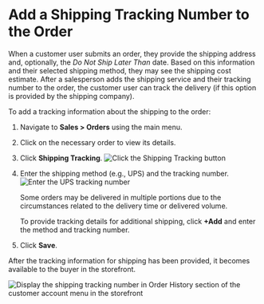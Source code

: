 <a id="user-guide-shipping-order"></a>

# Add a Shipping Tracking Number to the Order

When a customer user submits an order, they provide the shipping address and, optionally, the *Do Not Ship Later Than* date. Based on this information and their selected shipping method, they may see the shipping cost estimate. After a salesperson adds the shipping service and their tracking number to the order, the customer user can track the delivery (if this option is provided by the shipping company).

To add a tracking information about the shipping to the order:

1. Navigate to **Sales > Orders** using the main menu.
2. Click on the necessary order to view its details.
3. Click **Shipping Tracking**.
   ![Click the Shipping Tracking button](user/img/sales/orders/ShippingTrackingOrders.png)
4. Enter the shipping method (e.g., UPS) and the tracking number.
   ![Enter the UPS tracking number](user/img/sales/orders/ShippingTrackingOrdersForm.png)

   Some orders may be delivered in multiple portions due to the circumstances related to the delivery time or delivered volume.

   To provide tracking details for additional shipping, click **+Add** and enter the method and tracking number.
5. Click **Save**.

After the tracking information for shipping has been provided, it becomes available to the buyer in the storefront.

![Display the shipping tracking number in Order History section of the customer account menu in the storefront](user/img/sales/orders/ShippingTrackingFront.png)
